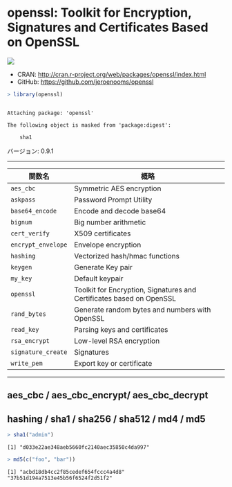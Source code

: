 

# openssl: Toolkit for Encryption, Signatures and Certificates Based on OpenSSL

[![](http://www.r-pkg.org/badges/version/openssl)](http://cran.rstudio.com/web/packages/openssl/index.html)

* CRAN: http://cran.r-project.org/web/packages/openssl/index.html
* GitHub: https://github.com/jeroenooms/openssl


```r
> library(openssl)
```

```

Attaching package: 'openssl'
```

```
The following object is masked from 'package:digest':

    sha1
```

バージョン: 0.9.1

-----



| 関数名 | 概略 |
|--------|------|
| `aes_cbc` | Symmetric AES encryption |
| `askpass` | Password Prompt Utility |
| `base64_encode` | Encode and decode base64 |
| `bignum` | Big number arithmetic  |
| `cert_verify` |X509 certificates |
| `encrypt_envelope` | Envelope encryption |
| `hashing` | Vectorized hash/hmac functions |
| `keygen` | Generate Key pair |
| `my_key` | Default keypair |
| `openssl` | Toolkit for Encryption, Signatures and Certificates based on OpenSSL  |
| `rand_bytes` | Generate random bytes and numbers with OpenSSL |
| `read_key` | Parsing keys and certificates |
| `rsa_encrypt` | Low-level RSA encryption |
| `signature_create` | Signatures |
| `write_pem` | Export key or certificate |

-----

## aes_cbc / aes_cbc_encrypt/ aes_cbc_decrypt



## hashing / sha1 / sha256 / sha512 / md4 / md5


```r
> sha1("admin")
```

```
[1] "d033e22ae348aeb5660fc2140aec35850c4da997"
```

```r
> md5(c("foo", "bar"))
```

```
[1] "acbd18db4cc2f85cedef654fccc4a4d8" "37b51d194a7513e45b56f6524f2d51f2"
```

